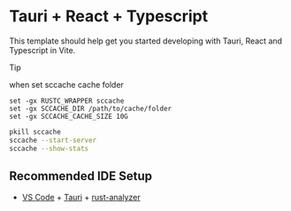 # Tauri + React + Typescript

This template should help get you started developing with Tauri, React and Typescript in Vite.

> [!TIP]
> when set sccache cache folder

```fish
set -gx RUSTC_WRAPPER sccache
set -gx SCCACHE_DIR /path/to/cache/folder
set -gx SCCACHE_CACHE_SIZE 10G
```

```sh
pkill sccache
sccache --start-server
sccache --show-stats
```

## Recommended IDE Setup

- [VS Code](https://code.visualstudio.com/) + [Tauri](https://marketplace.visualstudio.com/items?itemName=tauri-apps.tauri-vscode) + [rust-analyzer](https://marketplace.visualstudio.com/items?itemName=rust-lang.rust-analyzer)
